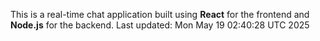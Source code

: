 This is a real-time chat application built using **React** for the frontend and **Node.js** for the backend.
Last updated: Mon May 19 02:40:28 UTC 2025
